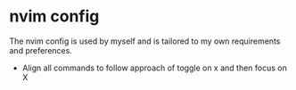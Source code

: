 # nvim config

The nvim config is used by myself and is tailored to my own requirements and preferences.


- Align all commands to follow approach of toggle on <Leader>x and then focus on <Leader>X
